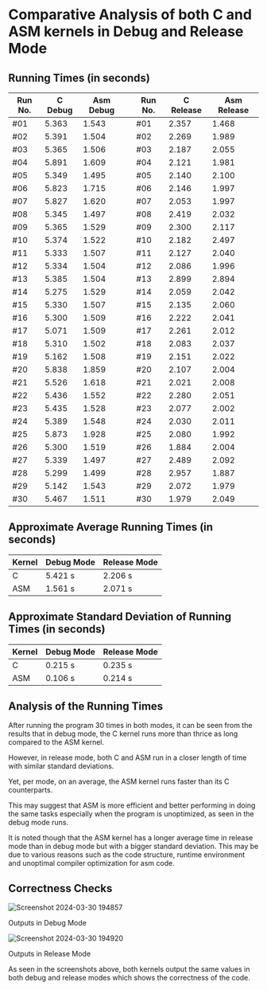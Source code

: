 # Comparative Analysis of both C and ASM kernels in Debug and Release Mode
## Running Times (in seconds)

Run No. | C Debug | Asm Debug | | Run No. | C Release | Asm Release |
|-|-|-|-|-|-|-|
#01 | 5.363 | 1.543 | | #01 | 2.357 | 1.468 |
#02 | 5.391 | 1.504 | | #02 | 2.269 | 1.989 |
#03 | 5.365 | 1.506 | | #03 | 2.187 | 2.055 |
#04 | 5.891 | 1.609 | | #04 | 2.121 | 1.981 |
#05 | 5.349 | 1.495 | | #05 | 2.140 | 2.100 |
#06 | 5.823 | 1.715 | | #06 | 2.146 | 1.997 |
#07 | 5.827 | 1.620 | | #07 | 2.053 | 1.997 |
#08 | 5.345 | 1.497 | | #08 | 2.419 | 2.032 |
#09 | 5.365 | 1.529 | | #09 | 2.300 | 2.117 |
#10 | 5.374 | 1.522 | | #10 | 2.182 | 2.497 |
#11 | 5.333 | 1.507 | | #11 | 2.127 | 2.040 |
#12 | 5.334 | 1.504 | | #12 | 2.086 | 1.996 |
#13 | 5.385 | 1.504 | | #13 | 2.899 | 2.894 |
#14 | 5.275 | 1.529 | | #14 | 2.059 | 2.042 |
#15 | 5.330 | 1.507 | | #15 | 2.135 | 2.060 |
#16 | 5.300 | 1.509 | | #16 | 2.222 | 2.041 |
#17 | 5.071 | 1.509 | | #17 | 2.261 | 2.012 |
#18 | 5.310 | 1.502 | | #18 | 2.083 | 2.037 |
#19 | 5.162 | 1.508 | | #19 | 2.151 | 2.022 |
#20 | 5.838 | 1.859 | | #20 | 2.107 | 2.004 |
#21 | 5.526 | 1.618 | | #21 | 2.021 | 2.008 |
#22 | 5.436 | 1.552 | | #22 | 2.280 | 2.051 |
#23 | 5.435 | 1.528 | | #23 | 2.077 | 2.002 |
#24 | 5.389 | 1.548 | | #24 | 2.030 | 2.011 |
#25 | 5.873 | 1.928 | | #25 | 2.080 | 1.992 |
#26 | 5.300 | 1.519 | | #26 | 1.884 | 2.004 |
#27 | 5.339 | 1.497 | | #27 | 2.489 | 2.092 |
#28 | 5.299 | 1.499 | | #28 | 2.957 | 1.887 |
#29 | 5.142 | 1.543 | | #29 | 2.072 | 1.979 |
#30 | 5.467 | 1.511 | | #30 | 1.979 | 2.049 |

## Approximate Average Running Times (in seconds)
Kernel | Debug Mode | Release Mode |
|-|-|-|
|C|5.421 s|2.206 s|
|ASM|1.561 s|2.071 s|


## Approximate Standard Deviation of Running Times (in seconds)

Kernel | Debug Mode | Release Mode |
|-|-|-|
|C|0.215 s|0.235 s|
|ASM|0.106 s|0.214 s|


## Analysis of the Running Times 

After running the program 30 times in both modes, it can be seen from the results that in debug mode, the C kernel runs more than thrice as long compared to the ASM kernel. 

However, in release mode, both C and ASM run in a closer length of time with similar standard deviations. 

Yet, per mode, on an average, the ASM kernel runs faster than its C counterparts. 

This may suggest that ASM is more efficient and better performing in doing the same tasks especially when the program is unoptimized, as seen in the debug mode runs. 

It is noted though that the ASM kernel has a longer average time in release mode than in debug mode but with a bigger standard deviation. This may be due to various reasons such as the code structure, runtime environment and unoptimal compiler optimization for asm code.

## Correctness Checks
![Screenshot 2024-03-30 194857](https://github.com/plvzfq-rit/LBYARCH_Project_2/assets/107260683/4f40adbf-02ca-4811-8920-57dd935b7dbe)

Outputs in Debug Mode

![Screenshot 2024-03-30 194920](https://github.com/plvzfq-rit/LBYARCH_Project_2/assets/107260683/e29b57e7-4a51-48fe-8736-8ac072684433)

Outputs in Release Mode

As seen in the screenshots above, both kernels output the same values in both debug and release modes which shows the correctness of the code.
